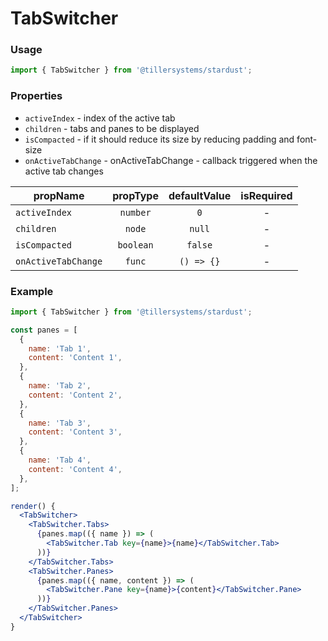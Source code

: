 # TabSwitcher

### Usage

```jsx
import { TabSwitcher } from '@tillersystems/stardust';
```

<!-- STORY -->

### Properties

- `activeIndex` - index of the active tab
- `children` - tabs and panes to be displayed
- `isCompacted` - if it should reduce its size by reducing padding and font-size
- `onActiveTabChange` - onActiveTabChange - callback triggered when the active tab changes

| propName            | propType  | defaultValue | isRequired |
| ------------------- | :-------: | :----------: | :--------: |
| `activeIndex`       | `number`  |     `0`      |     -      |
| `children`          |  `node`   |    `null`    |     -      |
| `isCompacted`       | `boolean` |   `false`    |     -      |
| `onActiveTabChange` |  `func`   |  `() => {}`  |     -      |

### Example

```jsx
import { TabSwitcher } from '@tillersystems/stardust';

const panes = [
  {
    name: 'Tab 1',
    content: 'Content 1',
  },
  {
    name: 'Tab 2',
    content: 'Content 2',
  },
  {
    name: 'Tab 3',
    content: 'Content 3',
  },
  {
    name: 'Tab 4',
    content: 'Content 4',
  },
];

render() {
  <TabSwitcher>
    <TabSwitcher.Tabs>
      {panes.map(({ name }) => (
        <TabSwitcher.Tab key={name}>{name}</TabSwitcher.Tab>
      ))}
    </TabSwitcher.Tabs>
    <TabSwitcher.Panes>
      {panes.map(({ name, content }) => (
        <TabSwitcher.Pane key={name}>{content}</TabSwitcher.Pane>
      ))}
    </TabSwitcher.Panes>
  </TabSwitcher>
}
```
